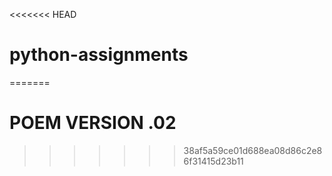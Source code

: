 <<<<<<< HEAD
# python-assignments
=======
# POEM VERSION .02
>>>>>>> 38af5a59ce01d688ea08d86c2e86f31415d23b11
